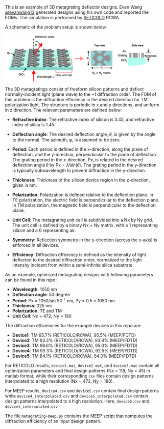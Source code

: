 This is an example of 3D metagrating deflector designs. Evan Wang [@evanwang13](https://github.com/jonfanlab/Metagrating-Topology-Optimization) generated designs using his own code and reported the FOMs. The simulation is performed by [RETICOLO](https://www.lp2n.institutoptique.fr/equipes-de-recherche-du-lp2n/light-complex-nanostructures) RCWA. 

A schematic of the problem setup is shown below. 

![schematic](/Metagrating3D/metagrating3d.png)


The 3D metagratings consist of freeform silicon patterns and deflect normally-incident light (plane wave) to the +1 diffraction order. The FOM of this problem is the diffraction efficiency in the desired direction for TM polarization light. The structure is periodic in x and y directions, and uniform in z direction. The relevant parameters are defined below:

- **Refractive index**: The refractive index of silicon is 3.45, and refractive index of silica is 1.45.

- **Deflection angle**: The desired deflection angle, 𝜃, is given by the angle to the normal. The azimuth, φ, is assumed to be zero.

- **Period**: Each period is defined in the x-direction, along the plane of deflection, and the y-direction, perpendicular to the plane of deflection. The grating period in the x-direction, Px, is related to the desired deflection angle 𝜃 by Px = 𝜆/sin(𝜃). The grating period in the y-direction is typically subwavelength to prevent diffraction in the y-direction.

- **Thickness**: Thickness of the silicon device region in the z-direction, given in nm.

- **Polarization**: Polarization is defined relative to the deflection plane. In TE polarization, the electric field is perpendicular to the deflection plane. In TM polarization, the magnetic field is perpendicular to the deflection plane.

- **Unit Cell**: The metagrating unit cell is subdivided into a Nx by Ny grid. The unit cell is defined by a binary Nx × Ny matrix, with a 1 representing silicon and a 0 representing air.

- **Symmetry**: Reflection symmetry in the y-direction (across the x-axis) is enforced in all devices.

- **Efficiency**: Diffraction efficiency is defined as the intensity of light deflected to the desired diffraction order, normalized to the light intensity incident from within a semi-infinite silica substrate. 

As an example, optimized metagrating designs with following parameters can be found in this repo:

- **Wavelength**: 1050 nm
- **Deflection angle**: 50 degree
- **Period**: Px = 1050/sin 50 $^\circ$ nm, Py = 0.5 × 1050 nm
- **Thickness**: 325 nm
- **Polarization**: TE and TM
- **Unit Cell**: Nx = 472, Ny = 180

The diffraction efficiencies for the example devices in this repo are:
- **Device1**: TM 95.7% (RETICOLO/RCWA), 95.5% (MEEP/FDTD)
- **Device2**: TM 93.3% (RETICOLO/RCWA), 93.8% (MEEP/FDTD)
- **Device3**: TM 96.6% (RETICOLO/RCWA), 95.0% (MEEP/FDTD)
- **Device4**: TM 93.3% (RETICOLO/RCWA), 92.5% (MEEP/FDTD)
- **Device5**: TM 84.1% (RETICOLO/RCWA), 84.3% (MEEP/FDTD)

For RETICOLO results, `device1.mat`, `device2.mat`, and `device3.mat` contain all optimization parameters and final design patterns (Nx = 118, Ny = 45) in matlab format, while their corresponding `csv` files contain design patterns interpolated to a high resolution (Nx = 472, Ny = 180).

For MEEP results, `device4.csv` and `device5.csv` contain final design patterns while `device4_interpolated.csv` and `device5_interpolated.csv` contain design patterns interpolated to a high resolution. Here, `device5.csv` and `device5_interpolated.csv`

The file `metagrating-meep.py` contains the MEEP script that computes the diffraction efficiency of an input design pattern.